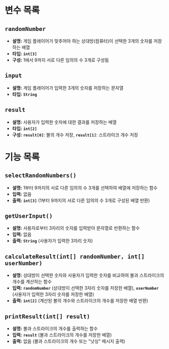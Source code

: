 # **변수 목록**

## **`randomNumber`**

- **설명:** 게임 플레이어가 맞추어야 하는 상대방(컴퓨터)이 선택한 3개의 숫자를 저장하는 배열
- **타입:** **`int[3]`**
- **구성:** 1에서 9까지 서로 다른 임의의 수 3개로 구성됨

## **`input`**

- **설명:** 게임 플레이어가 입력한 3개의 숫자를 저장하는 문자열
- **타입:** **`String`**

## **`result`**

- **설명:** 사용자가 입력한 숫자에 대한 결과를 저장하는 배열
- **타입:** **`int[2]`**
- **구성:** **`result[0]`**: 볼의 개수 저장, **`result[1]`**: 스트라이크 개수 저장

# **기능 목록**

## **`selectRandomNumbers()`**

- **설명:** 1부터 9까지의 서로 다른 임의의 수 3개를 선택하여 배열에 저장하는 함수
- **입력:** 없음
- **출력:** **`int[3]`** (1부터 9까지의 서로 다른 임의의 수 3개로 구성된 배열 반환)

## **`getUserInput()`**

- **설명:** 사용자로부터 3자리의 숫자를 입력받아 문자열로 반환하는 함수
- **입력:** 없음
- **출력:** **`String`** (사용자가 입력한 3자리 숫자)

## **`calculateResult(int[] randomNumber, int[] userNumber)`**

- **설명:** 상대방이 선택한 숫자와 사용자가 입력한 숫자를 비교하여 볼과 스트라이크의 개수를 계산하는 함수
- **입력:** **`randomNumber`** (상대방이 선택한 3자리 숫자를 저장한 배열), **`userNumber`** (사용자가 입력한 3자리 숫자를 저장한 배열)
- **출력:** **`int[2]`** (계산된 볼의 개수와 스트라이크의 개수를 저장한 배열 반환)

## **`printResult(int[] result)`**

- **설명:** 볼과 스트라이크의 개수를 출력하는 함수
- **입력:** **`result`** (볼과 스트라이크의 개수를 저장한 배열)
- **출력:** 없음 (볼과 스트라이크의 개수 또는 "낫싱" 메시지 출력)
